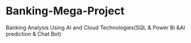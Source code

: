 # Banking-Mega-Project
Banking Analysis Using AI and Cloud Technologies(SQL &amp; Power Bi &amp;AI prediction &amp; Chat Bot)
